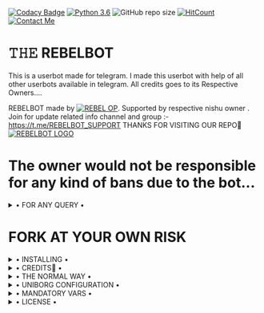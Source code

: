[![Codacy Badge](https://api.codacy.com/project/badge/Grade/f7c51539e67b483bb8d7749acca51d3a)](https://app.codacy.com/gh/REBEL75/REBELUSERBOT/dashboard)
[![Python 3.6](https://img.shields.io/badge/Python-3.6%20or%20newer-blue.svg)](https://www.python.org/downloads/release/python-360/)
![GitHub repo size](https://img.shields.io/github/repo-size/REBEL75/REBELBOT)
[![HitCount](http://hits.dwyl.com/REBEL75/REBELSBOT.svg)](http://hits.dwyl.com/REBEL75/REBELBOT)
[![Contact Me](https://img.shields.io/badge/Telegram-Contact%20Me-informational)](https://t.me/REBEL_IS_OP)



# 𝚃𝙷𝙴 REBELBOT
This is a userbot made for telegram. I made this userbot with help of all other userbots available in telegram. All credits goes to its Respective Owners....

REBELBOT made by [![REBEL OP](https://img.shields.io/badge/Telegram-REBEL%20OP-informational)](https://t.me/REBEL_IS_OP). Supported by respective nishu owner . Join for update related info channel and group :- https://t.me/REBELBOT_SUPPORT THANKS FOR VISITING OUR REPO💖
[![REBELBOT LOGO](https://telegra.ph/file/f16f79ce4055b0fe0511d.jpg)](https://t.me/REBELBOT_SUPPORT)


# The owner would not be responsible for any kind of bans due to the bot...


<details>

  <summary> • FOR ANY QUERY • </summary>
<h2 align="center"> <a href="https://t.me/REBELBOT_SUPPORT">‼️JOIN REBELBOT SUPPORT‼️</a></h2>

</details>


# FORK AT YOUR OWN RISK

<details>

  <summary> • INSTALLING • </summary>

### The Easy Way

<h4>🔷 DEPLOY TO HEROKU 🔷</h4>

<a href="https://dashboard.heroku.com/new?button-url=https%3A%2F%2Fgithub.com%2FREBEL75%2FREBELBOT&template=https%3A%2F%2Fgithub.com%2FREBEL75%2FREBELBOT" rel="nofollow" style="background-color: initial; box-sizing: border-box; color: #0366d6; text-decoration-line: none;"><img alt="Deploy" data-canonical-src="https://www.herokucdn.com/deploy/button.svg" src="https://camo.githubusercontent.com/83b0e95b38892b49184e07ad572c94c8038323fb/68747470733a2f2f7777772e6865726f6b7563646e2e636f6d2f6465706c6f792f627574746f6e2e737667" style="border-style: none; box-sizing: initial; max-width: 100%;" /></a></div>

<h2 align="center"> <a href="https://github.com/REBEL725/REBELUSER">⚡ REBEL USERBOT ⚡</a></h2>

</details>

<details>

  <summary> • CREDITS👀 • </summary>
<h2 align="center"> <a href="https://github.com/HellBoy-OP/HellBot">💥 HELLBOT 💥</a></h2>

<h2 align="center"> <a href="https://github.com/iisgaurav">💥 GAURAV 💥</a></h2>

<h2 align="center"> <a href="https://github.com/MafiaBotOP/MafiaBot">💥 MAFIA BOT 💥</a></h2>

</details>

<details>

  <summary> • THE NORMAL WAY • </summary>

Simply clone the repository and run the main file:
```sh
git clone https://github.com/REBEL75/REBELBOT
cd REBELBOT
virtualenv -p /usr/bin/python3 venv
. ./venv/bin/activate
pip install -r requirements.txt
# <Create local_config.py with variables as given below>
python3 -m userbot
```

An example `local_config.py` file could be:

**Not All of the variables are mandatory**

__The Userbot should work by setting only the first two variables__

```python3
from heroku_config import Var

class Development(Var):
  APP_ID = 6
  API_HASH = "eb06d4abfb49dc3eeb1aeb98ae0f581e"
```

</details>

<details>

  <summary> • UNIBORG CONFIGURATION • </summary>

The UniBorg Config is situated in `userbot/uniborgConfig.py`.

**Heroku Configuration**
Simply just leave the Config as it is.

**Local Configuration**
Fortunately there are no Mandatory vars for the UniBorg Support Config.

</details>

<details>

  <summary> • MANDATORY VARS • </summary>

- Only two of the environment variables are mandatory.
- This is because of `telethon.errors.rpc_error_list.ApiIdPublishedFloodError`
    - `APP_ID`:   You can get this value from https://my.telegram.org
    - `API_HASH`:   You can get this value from https://my.telegram.org
- The userbot will not work without setting the mandatory vars.


</details>

<details>

  <summary> • LICENSE • </summary>

![](https://www.gnu.org/graphics/gplv3-or-later.png)

Copyright (C) 2021 REBEL725

Poject [REBELBOT](https://github.com/REBEL75/REBELBOT) is free software: you can redistribute it and/or modify

it under the terms of the GNU General Public License as published by

the Free Software Foundation, either version 3 of the License, or

(at your option) any later version.

This program is distributed in the hope that it will be useful,

but WITHOUT ANY WARRANTY; without even the implied warranty of

MERCHANTABILITY or FITNESS FOR A PARTICULAR PURPOSE.  See the

GNU General Public License for more details.

You should have received a copy of the GNU General Public License

along with this program. If not, see <https://www.gnu.org/licenses/>.

</details>

